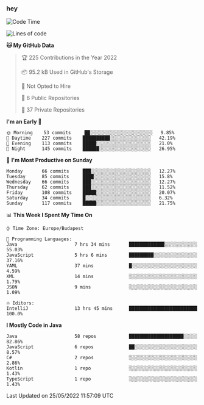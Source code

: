 ### hey

<!--START_SECTION:waka-->
![Code Time](http://img.shields.io/badge/Code%20Time-771%20hrs%2053%20mins-blue)

![Lines of code](https://img.shields.io/badge/From%20Hello%20World%20I%27ve%20Written-498%20Thousand%20lines%20of%20code-blue)

**🐱 My GitHub Data** 

> 🏆 225 Contributions in the Year 2022
 > 
> 📦 95.2 kB Used in GitHub's Storage 
 > 
> 🚫 Not Opted to Hire
 > 
> 📜 6 Public Repositories 
 > 
> 🔑 37 Private Repositories  
 > 
**I'm an Early 🐤** 

```text
🌞 Morning    53 commits     ██░░░░░░░░░░░░░░░░░░░░░░░   9.85% 
🌆 Daytime    227 commits    ██████████░░░░░░░░░░░░░░░   42.19% 
🌃 Evening    113 commits    █████░░░░░░░░░░░░░░░░░░░░   21.0% 
🌙 Night      145 commits    ██████░░░░░░░░░░░░░░░░░░░   26.95%

```
📅 **I'm Most Productive on Sunday** 

```text
Monday       66 commits     ███░░░░░░░░░░░░░░░░░░░░░░   12.27% 
Tuesday      85 commits     ████░░░░░░░░░░░░░░░░░░░░░   15.8% 
Wednesday    66 commits     ███░░░░░░░░░░░░░░░░░░░░░░   12.27% 
Thursday     62 commits     ███░░░░░░░░░░░░░░░░░░░░░░   11.52% 
Friday       108 commits    █████░░░░░░░░░░░░░░░░░░░░   20.07% 
Saturday     34 commits     █░░░░░░░░░░░░░░░░░░░░░░░░   6.32% 
Sunday       117 commits    █████░░░░░░░░░░░░░░░░░░░░   21.75%

```


📊 **This Week I Spent My Time On** 

```text
⌚︎ Time Zone: Europe/Budapest

💬 Programming Languages: 
Java                     7 hrs 34 mins       █████████████░░░░░░░░░░░░   55.03% 
JavaScript               5 hrs 6 mins        █████████░░░░░░░░░░░░░░░░   37.16% 
YAML                     37 mins             █░░░░░░░░░░░░░░░░░░░░░░░░   4.59% 
XML                      14 mins             ░░░░░░░░░░░░░░░░░░░░░░░░░   1.79% 
JSON                     9 mins              ░░░░░░░░░░░░░░░░░░░░░░░░░   1.09%

🔥 Editors: 
IntelliJ                 13 hrs 45 mins      █████████████████████████   100.0%

```

**I Mostly Code in Java** 

```text
Java                     58 repos            ████████████████████░░░░░   82.86% 
JavaScript               6 repos             ██░░░░░░░░░░░░░░░░░░░░░░░   8.57% 
C#                       2 repos             ░░░░░░░░░░░░░░░░░░░░░░░░░   2.86% 
Kotlin                   1 repo              ░░░░░░░░░░░░░░░░░░░░░░░░░   1.43% 
TypeScript               1 repo              ░░░░░░░░░░░░░░░░░░░░░░░░░   1.43%

```



 Last Updated on 25/05/2022 11:57:09 UTC
<!--END_SECTION:waka-->

